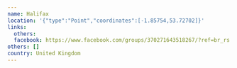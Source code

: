 ```yaml
---
name: Halifax
location: '{"type":"Point","coordinates":[-1.85754,53.72702]}'
links:
  others: 
  facebook: https://www.facebook.com/groups/370271643518267/?ref=br_rs
others: []
country: United Kingdom
---
```

